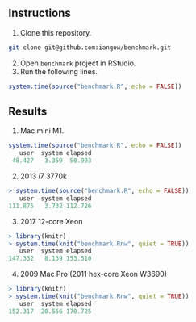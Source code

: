 ## Instructions 

1. Clone this repository.
```bash
git clone git@github.com:iangow/benchmark.git
```
2. Open `benchmark` project in RStudio. 
3. Run the following lines.

```r
system.time(source("benchmark.R", echo = FALSE))
```

## Results

1. Mac mini M1.

```r
system.time(source("benchmark.R", echo = FALSE))
   user  system elapsed 
 48.427   3.359  50.993 
```

2. 2013 i7 3770k

```r
> system.time(source("benchmark.R", echo = FALSE))
   user  system elapsed 
111.875   3.732 112.726 
```
3. 2017 12-core Xeon

```r
> library(knitr)
> system.time(knit("benchmark.Rnw", quiet = TRUE))
   user  system elapsed 
147.332   8.139 153.510 
```
4. 2009 Mac Pro (2011 hex-core Xeon W3690)
```r
> library(knitr)
> system.time(knit("benchmark.Rnw", quiet = TRUE))
   user  system elapsed 
152.317  20.556 170.725 
```
